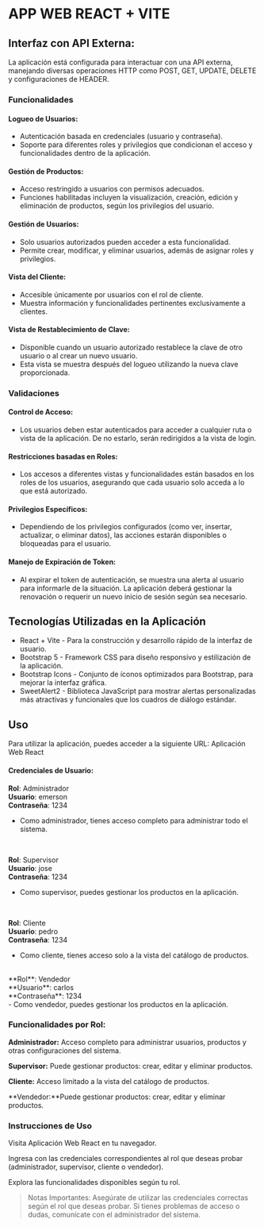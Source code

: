 # APP WEB REACT + VITE

## Interfaz con API Externa:
La aplicación está configurada para interactuar con una API externa, manejando diversas operaciones HTTP como POST, GET, UPDATE, DELETE y configuraciones de HEADER.

### Funcionalidades
#### Logueo de Usuarios:
- Autenticación basada en credenciales (usuario y contraseña).
- Soporte para diferentes roles y privilegios que condicionan el acceso y funcionalidades dentro de la aplicación.

#### Gestión de Productos:
- Acceso restringido a usuarios con permisos adecuados.
- Funciones habilitadas incluyen la visualización, creación, edición y eliminación de productos, según los privilegios del usuario.

#### Gestión de Usuarios:
- Solo usuarios autorizados pueden acceder a esta funcionalidad.
- Permite crear, modificar, y eliminar usuarios, además de asignar roles y privilegios.

#### Vista del Cliente:
- Accesible únicamente por usuarios con el rol de cliente.
- Muestra información y funcionalidades pertinentes exclusivamente a clientes.

#### Vista de Restablecimiento de Clave:
- Disponible cuando un usuario autorizado restablece la clave de otro usuario o al crear un nuevo usuario.
- Esta vista se muestra después del logueo utilizando la nueva clave proporcionada.

### Validaciones

#### Control de Acceso:
- Los usuarios deben estar autenticados para acceder a cualquier ruta o vista de la aplicación. De no estarlo, serán redirigidos a la vista de login.

#### Restricciones basadas en Roles:
- Los accesos a diferentes vistas y funcionalidades están basados en los roles de los usuarios, asegurando que cada usuario solo acceda a lo que está autorizado.

#### Privilegios Específicos:
- Dependiendo de los privilegios configurados (como ver, insertar, actualizar, o eliminar datos), las acciones estarán disponibles o bloqueadas para el usuario.

#### Manejo de Expiración de Token:
- Al expirar el token de autenticación, se muestra una alerta al usuario para informarle de la situación. La aplicación deberá gestionar la renovación o requerir un nuevo inicio de sesión según sea necesario.

## Tecnologías Utilizadas en la Aplicación
- React + Vite - Para la construcción y desarrollo rápido de la interfaz de usuario.
- Bootstrap 5 - Framework CSS para diseño responsivo y estilización de la aplicación.
- Bootstrap Icons - Conjunto de íconos optimizados para Bootstrap, para mejorar la interfaz gráfica.
- SweetAlert2 - Biblioteca JavaScript para mostrar alertas personalizadas más atractivas y funcionales que los cuadros de diálogo estándar.

## Uso
<p>Para utilizar la aplicación, puedes acceder a la siguiente URL: Aplicación Web React </p>

#### Credenciales de Usuario:
**Rol**: Administrador <br/>
**Usuario**: emerson <br/>
**Contraseña**: 1234 <br/>
- Como administrador, tienes acceso completo para administrar todo el sistema.
<br/>

**Rol**: Supervisor <br/>
**Usuario**: jose <br/>
**Contraseña**: 1234 <br/>
- Como supervisor, puedes gestionar los productos en la aplicación.
<br/>

**Rol**: Cliente <br/>
**Usuario**: pedro <br/>
**Contraseña**: 1234 <br/>
- Como cliente, tienes acceso solo a la vista del catálogo de productos.

<br/>
**Rol**: Vendedor <br/>
**Usuario**: carlos <br/>
**Contraseña**: 1234 <br/>
- Como vendedor, puedes gestionar los productos en la aplicación.

### Funcionalidades por Rol:
 **Administrador:**   Acceso completo para administrar usuarios, productos y otras configuraciones del sistema.

**Supervisor:** Puede gestionar productos: crear, editar y eliminar productos.

**Cliente:** Acceso limitado a la vista del catálogo de productos.

**Vendedor:**Puede gestionar productos: crear, editar y eliminar productos.

### Instrucciones de Uso
Visita Aplicación Web React en tu navegador.

Ingresa con las credenciales correspondientes al rol que deseas probar (administrador, supervisor, cliente o vendedor).

Explora las funcionalidades disponibles según tu rol.

>Notas Importantes:
Asegúrate de utilizar las credenciales correctas según el rol que deseas probar.
Si tienes problemas de acceso o dudas, comunícate con el administrador del sistema.
